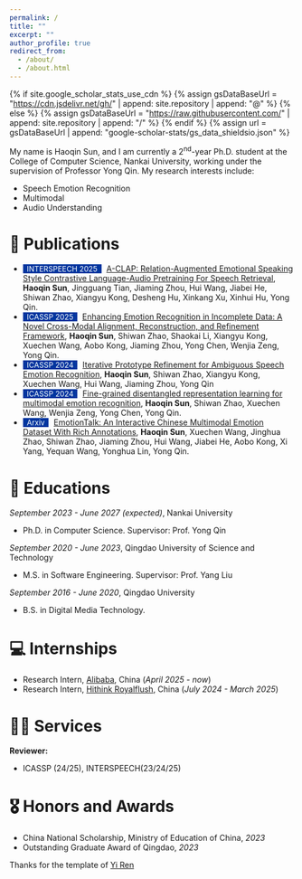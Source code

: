 ```yaml
---
permalink: /
title: ""
excerpt: ""
author_profile: true
redirect_from: 
  - /about/
  - /about.html
---
```


{% if site.google_scholar_stats_use_cdn %}
{% assign gsDataBaseUrl = "https://cdn.jsdelivr.net/gh/" | append: site.repository | append: "@" %}
{% else %}
{% assign gsDataBaseUrl = "https://raw.githubusercontent.com/" | append: site.repository | append: "/" %}
{% endif %}
{% assign url = gsDataBaseUrl | append: "google-scholar-stats/gs_data_shieldsio.json" %}

<span class='anchor' id='about-me'></span>

My name is Haoqin Sun, and I am currently a 2<sup>nd</sup>-year Ph.D. student at the College of Computer Science, Nankai University, working under the supervision of Professor Yong Qin. My research interests include:
- Speech Emotion Recognition 
- Multimodal
- Audio Understanding

# 📝 Publications 
<!-- for example -->
<!-- - <span style="display:inline-block; background-color:#00369F; color:#fff; padding:0px 7px; margin-right:5px; font-size:13px;">ACL 2024</span><span style="color:red">(Oral)</span> [GenTranslate: Large Language Models are Generative Multilingual Speech and Machine Translators](https://aclanthology.org/2024.acl-long.5.pdf), **<u>Yuchen Hu</u>**, Chen Chen, Chao-Han Huck Yang, Ruizhe Li, Dong Zhang, Zhehuai Chen, Eng Siong Chng. [[Code]](https://github.com/YUCHEN005/GenTranslate) [[Data]](https://huggingface.co/datasets/PeacefulData/HypoTranslate) -->

- <span style="display:inline-block; background-color:#00369F; color:#fff; padding:0px 7px; margin-right:5px; font-size:13px;">INTERSPEECH 2025</span> [A-CLAP: Relation-Augmented Emotional Speaking Style Contrastive Language-Audio Pretraining For Speech Retrieval](https://arxiv.org/pdf/2505.19437), **Haoqin Sun**, Jingguang Tian, Jiaming Zhou, Hui Wang, Jiabei He, Shiwan Zhao, Xiangyu Kong, Desheng Hu, Xinkang Xu, Xinhui Hu, Yong Qin.
- <span style="display:inline-block; background-color:#00369F; color:#fff; padding:0px 7px; margin-right:5px; font-size:13px;">ICASSP 2025</span> [Enhancing Emotion Recognition in Incomplete Data: A Novel Cross-Modal Alignment, Reconstruction, and Refinement Framework](https://ieeexplore.ieee.org/abstract/document/10889485), **Haoqin Sun**, Shiwan Zhao, Shaokai Li, Xiangyu Kong, Xuechen Wang, Aobo Kong, Jiaming Zhou, Yong Chen, Wenjia Zeng, Yong Qin.
- <span style="display:inline-block; background-color:#00369F; color:#fff; padding:0px 7px; margin-right:5px; font-size:13px;">ICASSP 2024</span> [Iterative Prototype Refinement for Ambiguous Speech Emotion Recognition](https://www.isca-archive.org/interspeech_2024/sun24e_interspeech.pdf), **Haoqin Sun**, Shiwan Zhao, Xiangyu Kong, Xuechen Wang, Hui Wang, Jiaming Zhou, Yong Qin
- <span style="display:inline-block; background-color:#00369F; color:#fff; padding:0px 7px; margin-right:5px; font-size:13px;">ICASSP 2024</span> [Fine-grained disentangled representation learning for multimodal emotion recognition](https://ieeexplore.ieee.org/abstract/document/10447667), **Haoqin Sun**, Shiwan Zhao, Xuechen Wang, Wenjia Zeng, Yong Chen, Yong Qin.
- <span style="display:inline-block; background-color:#00369F; color:#fff; padding:0px 7px; margin-right:5px; font-size:13px;">Arxiv</span> [EmotionTalk: An Interactive Chinese Multimodal Emotion Dataset With Rich Annotations](https://arxiv.org/pdf/2505.23018), **Haoqin Sun**, Xuechen Wang, Jinghua Zhao, Shiwan Zhao, Jiaming Zhou, Hui Wang, Jiabei He, Aobo Kong, Xi Yang, Yequan Wang, Yonghua Lin, Yong Qin.

# 📖 Educations
*September 2023 - June 2027 (expected)*, Nankai University
- Ph.D. in Computer Science. Supervisor: Prof. Yong Qin

*September 2020 - June 2023*, Qingdao University of Science and Technology
- M.S. in Software Engineering. Supervisor: Prof. Yang Liu

*September 2016 - June 2020*, Qingdao University
- B.S. in Digital Media Technology.


# 💻 Internships
- Research Intern, [Alibaba](https://www.alibaba.com), China (*April 2025 - now*)
- Research Intern, [Hithink Royalflush](https://www.tonghuashuncn.com/), China (*July 2024 - March 2025*)

# 🧑‍🔬 Services
**Reviewer:** &nbsp; 
- ICASSP (24/25), INTERSPEECH(23/24/25)

# 🎖 Honors and Awards
- China National Scholarship, Ministry of Education of China, *2023*
- Outstanding Graduate Award of Qingdao, *2023*


Thanks for the template of <a href="https://rayeren.github.io">Yi Ren</a>
